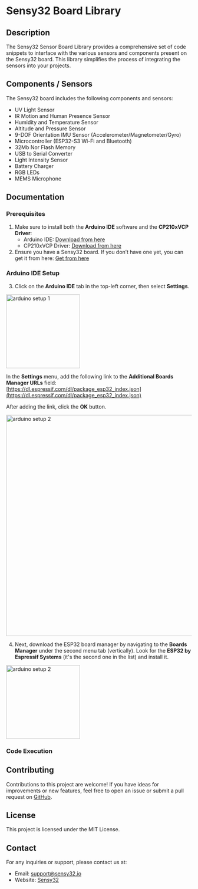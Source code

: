 # Sensy32 Board Library

## Description
The Sensy32 Sensor Board Library provides a comprehensive set of code snippets to interface with the various sensors and components present on the Sensy32 board. This library simplifies the process of integrating the sensors into your projects.

## Components / Sensors
The Sensy32 board includes the following components and sensors:
- UV Light Sensor
- IR Motion and Human Presence Sensor
- Humidity and Temperature Sensor
- Altitude and Pressure Sensor
- 9-DOF Orientation IMU Sensor (Accelerometer/Magnetometer/Gyro)
- Microcontroller (ESP32-S3 Wi-Fi and Bluetooth)
- 32Mb Nor Flash Memory
- USB to Serial Converter
- Light Intensity Sensor
- Battery Charger
- RGB LEDs
- MEMS Microphone

## Documentation
[//]: # "You can use the [Sensy32 Documentation](https://sensy32.io/documentation) to get all information about this project."

### Prerequisites
1. Make sure to install both the **Arduino IDE** software and the **CP210xVCP Driver**:
    - Arduino IDE: [Download from here](https://www.arduino.cc/en/software)
    - CP210xVCP Driver: [Download from here](https://www.silabs.com/developers/usb-to-uart-bridge-vcp-drivers)
2. Ensure you have a Sensy32 board. If you don’t have one yet, you can get it from here: [Get from here](https://www.tindie.com/products/sensy32/sensy32-all-in-one-sensor-iot-board-with-lcd/?pt=ac_prod_search)
   
### Arduino IDE Setup
3. Click on the **Arduino IDE** tab in the top-left corner, then select **Settings**.
   
<img src="https://sensy32.io/static/media/arduino-setup-1.c08d3b8742880add3e40.png" alt="arduino setup 1" width="200">

In the **Settings** menu, add the following link to the **Additional Boards Manager URLs** field: [https://dl.espressif.com/dl/package_esp32_index.json](https://dl.espressif.com/dl/package_esp32_index.json)

After adding the link, click the **OK** button.

<img src="https://sensy32.io/static/media/arduino-setup-2.8fa98ce4fe8e2d822a0c.png" alt="arduino setup 2" width="600">

4. Next, download the ESP32 board manager by navigating to the **Boards Manager** under the second menu tab (vertically). Look for the **ESP32 by Espressif Systems** (it's the second one in the list) and install it.

<img src="https://sensy32.io/static/media/arduino-setup-3.b3ba0457f669c63d694e.png" alt="arduino setup 2" width="200">

### Code Execution

## Contributing
Contributions to this project are welcome! If you have ideas for improvements or new features, feel free to open an issue or submit a pull request on [GitHub](https://github.com/sensy32).

## License
This project is licensed under the MIT License.

## Contact
For any inquiries or support, please contact us at:
- Email: support@sensy32.io
- Website: [Sensy32](https://sensy32.io/)
